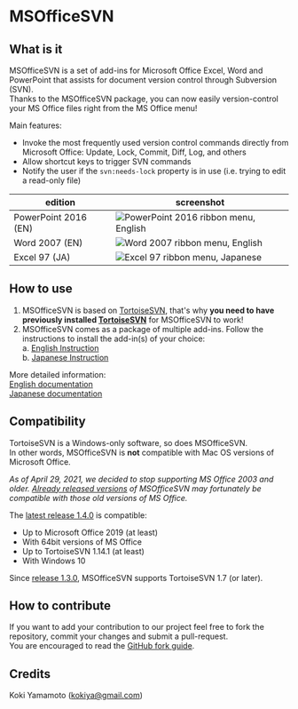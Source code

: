 # MSOfficeSVN


## What is it

MSOfficeSVN is a set of add-ins for Microsoft Office Excel, Word and PowerPoint that assists for document version control through Subversion (SVN).\
Thanks to the MSOfficeSVN package, you can now easily version-control your MS Office files right from the MS Office menu!

Main features:
* Invoke the most frequently used version control commands directly from Microsoft Office: Update, Lock, Commit, Diff, Log, and others
* Allow shortcut keys to trigger SVN commands
* Notify the user if the `svn:needs-lock` property is in use (i.e. trying to edit a read-only file)

edition | screenshot
--- | ---
PowerPoint 2016 (EN) | ![PowerPoint 2016 ribbon menu, English](https://github.com/msofficesvn/msofficesvn/raw/master/doc/en/msofficesvn_powerpoint2016.png)
Word 2007 (EN) | ![Word 2007 ribbon menu, English](https://github.com/msofficesvn/msofficesvn/raw/master/doc/en/wd2007menu.jpg)
Excel 97 (JA) | ![Excel 97 ribbon menu, Japanese](https://github.com/msofficesvn/msofficesvn/raw/master/doc/ja/xl97menu.jpg)


## How to use

1. MSOfficeSVN is based on [TortoiseSVN](https://tortoisesvn.net/), that's why **you need to have previously installed [TortoiseSVN](https://tortoisesvn.net/)** for MSOfficeSVN to work!
2. MSOfficeSVN comes as a package of multiple add-ins. Follow the instructions to install the add-in(s) of your choice:  
  a. [English Instruction](https://github.com/msofficesvn/msofficesvn/wiki/Install)  
  b. [Japanese Instruction](https://github.com/msofficesvn/msofficesvn/wiki/Install_ja)

More detailed information:\
[English documentation](https://github.com/msofficesvn/msofficesvn/wiki)\
[Japanese documentation](https://github.com/msofficesvn/msofficesvn/wiki/Introduction_ja)


## Compatibility

TortoiseSVN is a Windows-only software, so does MSOfficeSVN.\
In other words, MSOfficeSVN is **not** compatible with Mac OS versions of Microsoft Office.

_As of April 29, 2021, we decided to stop supporting MS Office 2003 and older. [Already released versions](https://github.com/msofficesvn/msofficesvn/releases/) of MSOfficeSVN may fortunately be compatible with those old versions of MS Office._

The [latest release 1.4.0](https://github.com/msofficesvn/msofficesvn/releases/tag/rel-1.4.0) is compatible:
* Up to Microsoft Office 2019 (at least)
* With 64bit versions of MS Office
* Up to TortoiseSVN 1.14.1 (at least)
* With Windows 10

Since [release 1.3.0](https://github.com/msofficesvn/msofficesvn/releases/tag/rel-1.3.0), MSOfficeSVN supports TortoiseSVN 1.7 (or later).


## How to contribute

If you want to add your contribution to our project feel free to fork the repository, commit your changes and submit a pull-request.\
You are encouraged to read the [GitHub fork guide](https://guides.github.com/activities/forking/).


## Credits
Koki Yamamoto (kokiya@gmail.com)
